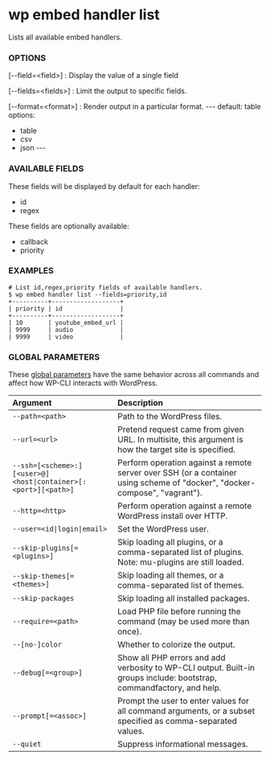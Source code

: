 # wp embed handler list

Lists all available embed handlers.

### OPTIONS

[\--field=&lt;field&gt;]
: Display the value of a single field

[\--fields=&lt;fields&gt;]
: Limit the output to specific fields.

[\--format=&lt;format&gt;]
: Render output in a particular format.
\---
default: table
options:
  - table
  - csv
  - json
\---

### AVAILABLE FIELDS

These fields will be displayed by default for each handler:

* id
* regex

These fields are optionally available:

* callback
* priority

### EXAMPLES

    # List id,regex,priority fields of available handlers.
    $ wp embed handler list --fields=priority,id
    +----------+-------------------+
    | priority | id                |
    +----------+-------------------+
    | 10       | youtube_embed_url |
    | 9999     | audio             |
    | 9999     | video             |

### GLOBAL PARAMETERS

These [global parameters](https://make.wordpress.org/cli/handbook/config/) have the same behavior across all commands and affect how WP-CLI interacts with WordPress.

| **Argument**    | **Description**              |
|:----------------|:-----------------------------|
| `--path=<path>` | Path to the WordPress files. |
| `--url=<url>` | Pretend request came from given URL. In multisite, this argument is how the target site is specified. |
| `--ssh=[<scheme>:][<user>@]<host\|container>[:<port>][<path>]` | Perform operation against a remote server over SSH (or a container using scheme of "docker", "docker-compose", "vagrant"). |
| `--http=<http>` | Perform operation against a remote WordPress install over HTTP. |
| `--user=<id\|login\|email>` | Set the WordPress user. |
| `--skip-plugins[=<plugins>]` | Skip loading all plugins, or a comma-separated list of plugins. Note: mu-plugins are still loaded. |
| `--skip-themes[=<themes>]` | Skip loading all themes, or a comma-separated list of themes. |
| `--skip-packages` | Skip loading all installed packages. |
| `--require=<path>` | Load PHP file before running the command (may be used more than once). |
| `--[no-]color` | Whether to colorize the output. |
| `--debug[=<group>]` | Show all PHP errors and add verbosity to WP-CLI output. Built-in groups include: bootstrap, commandfactory, and help. |
| `--prompt[=<assoc>]` | Prompt the user to enter values for all command arguments, or a subset specified as comma-separated values. |
| `--quiet` | Suppress informational messages. |
